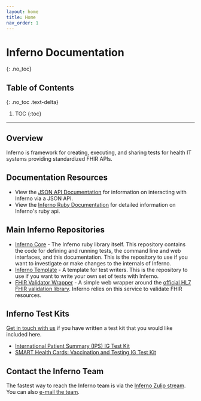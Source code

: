 ```yaml
---
layout: home
title: Home
nav_order: 1
---
```

# Inferno Documentation
{: .no_toc}

## Table of Contents
{: .no_toc .text-delta}

1. TOC
{:toc}
---
## Overview
Inferno is framework for creating, executing, and sharing tests for health IT
systems providing standardized FHIR APIs.

## Documentation Resources
- View the [JSON API Documentation](/inferno-core/api-docs) for information on
  interacting with Inferno via a JSON API.
- View the [Inferno Ruby Documentation](/inferno-core/docs) for detailed
  information on Inferno's ruby api.

## Main Inferno Repositories
- [Inferno Core](https://github.com/inferno-framework/inferno-core) - The
  Inferno ruby library itself. This repository contains the code for defining
  and running tests, the command line and web interfaces, and this
  documentation. This is the repository to use if you want to investigate or
  make changes to the internals of Inferno.
- [Inferno Template](https://github.com/inferno-framework/inferno-template) - A
  template for test writers. This is the repository to use if you want to write
  your own set of tests with Inferno.
- [FHIR Validator
  Wrapper](https://github.com/inferno-framework/fhir-validator-wrapper) - A
  simple web wrapper around the [official HL7 FHIR validation
  library](https://github.com/hapifhir/org.hl7.fhir.core/tree/master/org.hl7.fhir.validation).
  Inferno relies on this service to validate FHIR resources.

## Inferno Test Kits
[Get in touch with us](mailto:inferno@groups.mitre.org) if you have written a
test kit that you would like included here.
- [International Patient Summary (IPS) IG Test Kit](https://github.com/inferno-framework/ips-test-kit)
- [SMART Health Cards: Vaccination and Testing IG Test Kit](https://github.com/inferno-framework/shc-vaccination-test-kit)

## Contact the Inferno Team
The fastest way to reach the Inferno team is via the [Inferno Zulip
stream](https://chat.fhir.org/#narrow/stream/179309-inferno). You can also
[e-mail the team](mailto:inferno@groups.mitre.org).

